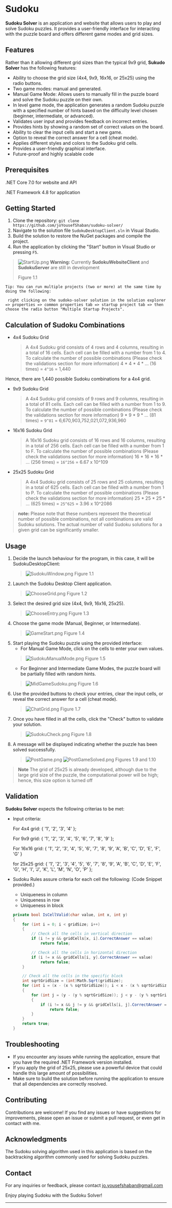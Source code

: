 # Sudoku

**Sudoku Solver** is an application and website that allows users to play and solve Sudoku puzzles. It provides a user-friendly interface for interacting with the puzzle board and offers different game modes and grid sizes.

## Features
Rather than it allowing different grid sizes than the typical 9x9 grid, **Sukudo Solver** has the following features:

- Ability to choose the grid size (4x4, 9x9, 16x16, or 25x25) using the radio buttons.
- Two game modes: manual and generated.
- Manual Game Mode: Allows users to manually fill in the puzzle board and solve the Sudoku puzzle on their own.
- In level game mode, the application generates a random Sudoku puzzle with a specified number of hints based on the difficulty level chosen (beginner, intermediate, or advanced).
- Validates user input and provides feedback on incorrect entries.
- Provides hints by showing a random set of correct values on the board.
- Ability to clear the input cells and start a new game.
- Option to reveal the correct answer for a cell (cheat mode).
- Applies different styles and colors to the Sudoku grid cells.
- Provides a user-friendly graphical interface.
- Future-proof and highly scalable code

## Prerequisites

.NET Core 7.0 for website and API

.NET Framework 4.8 for application

## Getting Started

1. Clone the repository: `git clone https://github.com/joYousefShaban/sudoku-solver/`
2. Navigate to the solution file `SudokuDesktopClient.sln` in Visual Studio.
3. Build the solution to restore the NuGet packages and compile the project.
4. Run the application by clicking the "Start" button in Visual Studio or pressing `F5`.
>![StartUp.png](Assets/StartUp.png)
>**Warning:**
>Currently **SudokuWebsiteClient** and **SudokuServer** are still in development
>
>Figure 1.1

    Tip: You can run multiple projects (two or more) at the same time by doing the following:

     right clicking on the sudoko-solver solution in the solution explorer => properties => common properties tab => startup project tab => then choose the radio button "Multiple Startup Projects".



## Calculation of Sudoku Combinations
* 4x4 Sudoku Grid

    >A 4x4 Sudoku grid consists of 4 rows and 4 columns, resulting in a total of 16 cells. Each cell can be filled with a number from 1 to 4. To calculate the number of possible combinations (Please check the validations section for more information)
    4 * 4 * 4 * ... (16 times) = `4^16` = 1,440

Hence, there are 1,440 possible Sudoku combinations for a 4x4 grid.

* 9x9 Sudoku Grid

    >A 4x4 Sudoku grid consists of 9 rows and 9 columns, resulting in a total of 81 cells. Each cell can be filled with a number from 1 to 9. To calculate the number of possible combinations (Please check the validations section for more information)
    9 * 9 * 9 * ... (81 times) = `9^81` = 6,670,903,752,021,072,936,960

* 16x16 Sudoku Grid

    >A 16x16 Sudoku grid consists of 16 rows and 16 columns, resulting in a total of 256 cells. Each cell can be filled with a number from 1 to F. To calculate the number of possible combinations (Please check the validations section for more information)
    16 * 16 * 16 * ... (256 times) = `16^256` = 6.67 x 10^109

* 25x25 Sudoku Grid

    >A 4x4 Sudoku grid consists of 25 rows and 25 columns, resulting in a total of 625 cells. Each cell can be filled with a number from 1 to P. To calculate the number of possible combinations (Please check the validations section for more information)
    25 * 25 * 25 * ... (625 times) = `25^625` = 3.96 x 10^2086 

>**note:** Please note that these numbers represent the theoretical number of possible combinations, not all combinations are valid Sudoku solutions. The actual number of valid Sudoku solutions for a given grid can be significantly smaller.



## Usage
1. Decide the launch behaviour for the program, in this case, it will be SudokuDesktopClient:
    >![SudokuWindow.png](Assets/SudokuWindow.png)
    >Figure 1.1
2. Launch the Sudoku Desktop Client application.
    >![ChooseGrid.png](Assets/ChooseGrid.png)
    >Figure 1.2
3. Select the desired grid size (4x4, 9x9, 16x16, 25x25).
    >![ChooseEntry.png](Assets/ChooseEntry.png)
    >Figure 1.3
4. Choose the game mode (Manual, Beginner, or Intermediate).
    >![GameStart.png](Assets/GameStart.png)
    >Figure 1.4
5. Start playing the Sudoku puzzle using the provided interface:
   - For Manual Game Mode, click on the cells to enter your own values.
   >![SudokuManualMode.png](Assets/SudokuManualMode.png)
    >Figure 1.5
   - For Beginner and Intermediate Game Modes, the puzzle board will be partially filled with random hints.
   >![MidGameSudoku.png](Assets/MidGameSudoku.png)
    >Figure 1.6
6. Use the provided buttons to check your entries, clear the input cells, or reveal the correct answer for a cell (cheat mode).
    >![ChatGrid.png](Assets/CheatGrid.png)
    >Figure 1.7
7. Once you have filled in all the cells, click the "Check" button to validate your solution.
    >![SudokuCheck.png](Assets/SudokuCheck.png)
    >Figure 1.8
8. A message will be displayed indicating whether the puzzle has been solved successfully.
    >![PostGame.png](Assets/PostGame.png)
    >![PostGameSolved.png](Assets/PostGameSolved.png)
    >Figures 1.9 and 1.10

> **Note**
> The grid of 25x25 is already developed, although due to the large grid size of the puzzle, the computational power will be high; hence, this size option is turned off


## Validation
**Sudoku Solver** expects the following criterias to be met:
* Input criteria:

    For 4x4 grid: { '1', '2', '3', '4' };

    For 9x9 grid: { '1', '2', '3', '4', '5', '6', '7', '8', '9' };

    For 16x16 grid: { '1', '2', '3', '4', '5', '6', '7', '8', '9', 'A', 'B', 'C', 'D', 'E', 'F', 'G' }

    for 25x25 grid: { '1', '2', '3', '4', '5', '6', '7', '8', '9', 'A', 'B', 'C', 'D', 'E', 'F', 'G', 'H', 'I', 'J', 'K', 'L', 'M', 'N', 'O', 'P' };

* Sudoku Rules assure criteria for each cell the following: (Code Snippet provided.)
    * Uniqueness in column
    * Uniqueness in row
    * Uniqueness in block
    ``` c#
    private bool IsCellValid(char value, int x, int y)
    {
        for (int i = 0; i < gridSize; i++)
        {
            // Check all the cells in vertical direction
            if (i != y && gridCells[x, i].CorrectAnswer == value)
                return false;

            // Check all the cells in horizontal direction
            if (i != x && gridCells[i, y].CorrectAnswer == value)
                return false;
        }

        // Check all the cells in the specific block
        int sqrtGridSize = (int)Math.Sqrt(gridSize);
        for (int i = (x - (x % sqrtGridSize)); i < x - (x % sqrtGridSize) + sqrtGridSize; i++)
        {
            for (int j = (y - (y % sqrtGridSize)); j < y - (y % sqrtGridSize) + sqrtGridSize; j++)
            {
                if (i != x && j != y && gridCells[i, j].CorrectAnswer == (char)value)
                    return false;
            }
        }
        return true;
    }
    ```


## Troubleshooting

- If you encounter any issues while running the application, ensure that you have the required .NET Framework version installed.
- If you apply the grid of 25x25, please use a powerful device that could handle this large amount of possibilities.
- Make sure to build the solution before running the application to ensure that all dependencies are correctly resolved.

## Contributing

Contributions are welcome! If you find any issues or have suggestions for improvements, please open an issue or submit a pull request, or even get in contact with me.


## Acknowledgments

The Sudoku solving algorithm used in this application is based on the backtracking algorithm commonly used for solving Sudoku puzzles.

## Contact

For any inquiries or feedback, please contact [jo.yousefshaban@gmail.com](mailto:jo.yousefshaban@gmail.com)

Enjoy playing Sudoku with the Sudoku Solver!

------------
